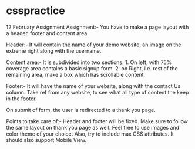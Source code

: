 # csspractice

12 February Assignment
Assignment:- You have to make a page layout with a header, footer and content area.

Header:- It will contain the name of your demo website, an image on the extreme right along with the username.

Content area:- It is subdivided into two sections.
    1. On left, with 75% coverage area contains a basic signup form.
    2. on Right, i.e. rest of the remaining area, make a box which has scrollable content.

Footer:- It will have the name of your website, along with the contact Us column. Take ref from any website, to see what all type of content the keep in the footer.

On submit of form, the user is redirected to a thank you page.

Points to take care of:- Header and footer will be fixed. Make sure to follow the same layout on thank you page as well. Feel free to use images and color theme of your choice. Also, try to include max CSS attributes. It should also support Mobile View.
